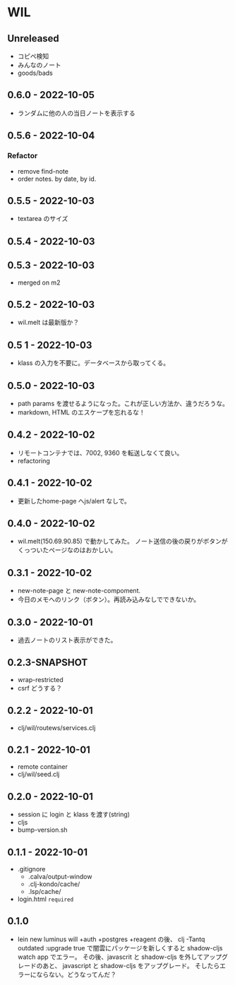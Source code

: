 # WIL

## Unreleased
- コピペ検知
- みんなのノート
- goods/bads

## 0.6.0 - 2022-10-05
- ランダムに他の人の当日ノートを表示する

## 0.5.6 - 2022-10-04
### Refactor
- remove find-note
- order notes. by date, by id.

## 0.5.5 - 2022-10-03
- textarea のサイズ

## 0.5.4 - 2022-10-03
## 0.5.3 - 2022-10-03
- merged on m2

## 0.5.2 - 2022-10-03
- wil.melt は最新版か？

## 0.5 1 - 2022-10-03
- klass の入力を不要に。データベースから取ってくる。

## 0.5.0 - 2022-10-03
- path params を渡せるようになった。これが正しい方法か、違うだろうな。
- markdown, HTML のエスケープを忘れるな！

## 0.4.2 - 2022-10-02
- リモートコンテナでは、7002, 9360 を転送しなくて良い。
- refactoring

## 0.4.1 - 2022-10-02
- 更新したhome-page へjs/alert なしで。

## 0.4.0 - 2022-10-02
- wil.melt(150.69.90.85) で動かしてみた。
  ノート送信の後の戻りがボタンがくっついたページなのはおかしい。

## 0.3.1 - 2022-10-02
- new-note-page と new-note-compoment.
- 今日のメモへのリンク（ボタン）。再読み込みなしでできないか。

## 0.3.0 - 2022-10-01
- 過去ノートのリスト表示ができた。

## 0.2.3-SNAPSHOT
- wrap-restricted
- csrf どうする？

## 0.2.2 - 2022-10-01
- clj/wil/routews/services.clj

## 0.2.1 - 2022-10-01
- remote container
- clj/wil/seed.clj

## 0.2.0 - 2022-10-01
- session に login と klass を渡す(string)
- cljs
- bump-version.sh

## 0.1.1 - 2022-10-01
- .gitignore
  * .calva/output-window
  * .clj-kondo/cache/
  * .lsp/cache/
- login.html `required`

## 0.1.0
- lein new luminus will +auth +postgres +reagent の後、
  clj -Tantq outdated :upgrade true
  で闇雲にパッケージを新しくすると shadow-cljs watch app でエラー。
  その後、javascrit と shadow-cljs を外してアップグレードのあと、
  javascript と shadow-cljs をアップグレード。
  そしたらエラーにならない。どうなってんだ？

